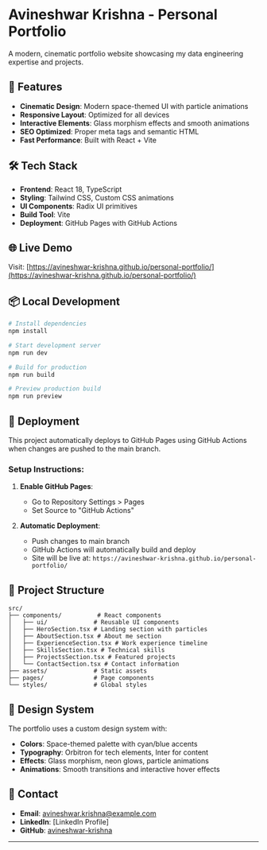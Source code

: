# Avineshwar Krishna - Personal Portfolio

A modern, cinematic portfolio website showcasing my data engineering expertise and projects.

## 🚀 Features

- **Cinematic Design**: Modern space-themed UI with particle animations
- **Responsive Layout**: Optimized for all devices
- **Interactive Elements**: Glass morphism effects and smooth animations
- **SEO Optimized**: Proper meta tags and semantic HTML
- **Fast Performance**: Built with React + Vite

## 🛠️ Tech Stack

- **Frontend**: React 18, TypeScript
- **Styling**: Tailwind CSS, Custom CSS animations
- **UI Components**: Radix UI primitives
- **Build Tool**: Vite
- **Deployment**: GitHub Pages with GitHub Actions

## 🌐 Live Demo

Visit: [https://avineshwar-krishna.github.io/personal-portfolio/](https://avineshwar-krishna.github.io/personal-portfolio/)

## 📦 Local Development

```bash
# Install dependencies
npm install

# Start development server
npm run dev

# Build for production
npm run build

# Preview production build
npm run preview
```

## 🚀 Deployment

This project automatically deploys to GitHub Pages using GitHub Actions when changes are pushed to the main branch.

### Setup Instructions:

1. **Enable GitHub Pages**:
   - Go to Repository Settings > Pages
   - Set Source to "GitHub Actions"

2. **Automatic Deployment**:
   - Push changes to main branch
   - GitHub Actions will automatically build and deploy
   - Site will be live at: `https://avineshwar-krishna.github.io/personal-portfolio/`

## 📂 Project Structure

```
src/
├── components/          # React components
│   ├── ui/             # Reusable UI components
│   ├── HeroSection.tsx # Landing section with particles
│   ├── AboutSection.tsx # About me section
│   ├── ExperienceSection.tsx # Work experience timeline
│   ├── SkillsSection.tsx # Technical skills
│   ├── ProjectsSection.tsx # Featured projects
│   └── ContactSection.tsx # Contact information
├── assets/             # Static assets
├── pages/              # Page components
└── styles/             # Global styles
```

## 🎨 Design System

The portfolio uses a custom design system with:
- **Colors**: Space-themed palette with cyan/blue accents
- **Typography**: Orbitron for tech elements, Inter for content
- **Effects**: Glass morphism, neon glows, particle animations
- **Animations**: Smooth transitions and interactive hover effects

## 📧 Contact

- **Email**: avineshwar.krishna@example.com
- **LinkedIn**: [LinkedIn Profile]
- **GitHub**: [avineshwar-krishna](https://github.com/avineshwar-krishna)

---
